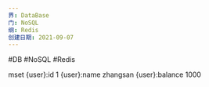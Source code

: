 ```yaml
---
界: DataBase
门: NoSQL
纲: Redis
创建日期: 2021-09-07
---
```

#DB #NoSQL #Redis

mset {user}:id 1 {user}:name zhangsan {user}:balance 1000